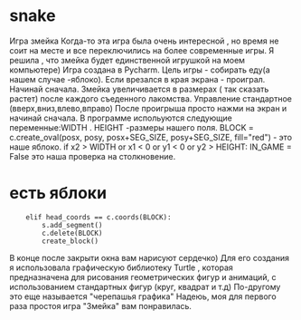 # snake
Игра змейка
Когда-то эта игра была очень интересной , но время не соит на месте и все переключились на более современные игры.
Я решила , что змейка будет единственной игрушкой на моем компьютере)
Игра создана в Pycharm. Цель игры - собирать еду(а нашем случае -яблоко). 
Если врезался в края экрана - проиграл. Начинай сначала.
Змейка увеличивается в размерах ( так сказать растет) после каждого съеденного лакомства. 
Управление стандартное (вверх,вниз,влево,вправо)
После проигрыша просто нажми на экран и начинай сначала. 
В программе испольуются следующие переменные:WIDTH . HEIGHT -размеры нашего поля. 
BLOCK = c.create_oval(posx, posy,
                          posx+SEG_SIZE, posy+SEG_SIZE,
                          fill="red") - это наше яблоко.
if x2 > WIDTH or x1 < 0 or y1 < 0 or y2 > HEIGHT:
            IN_GAME = False    это наша проверка на столкновение. 
# есть яблоки
        elif head_coords == c.coords(BLOCK):
            s.add_segment()
            c.delete(BLOCK)
            create_block()            

В конце после закрыти окна вам нарисуют сердечко) 
Для его создания я использовала графическую библиотеку Turtle , которая предназначена для рисования геометрических фигур и анимаций,
с использованием стандартных фигур (круг, квадрат и т.д) По-другому это еще называется "черепашья графика"
Надеюь, моя для первого раза простоя игра "Змейка" вам понравилась. 
